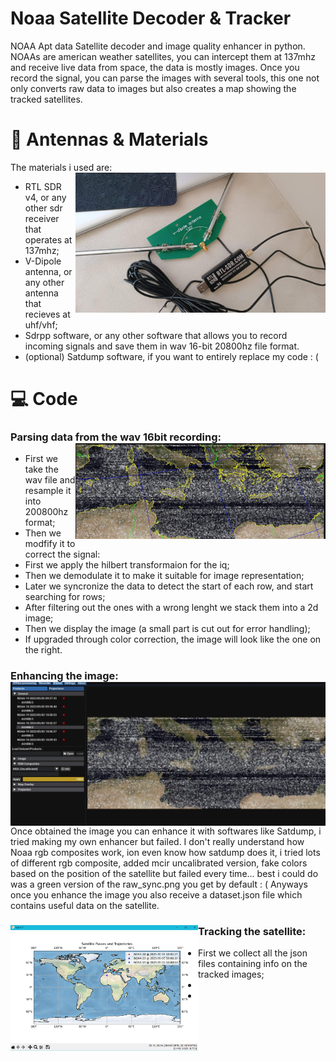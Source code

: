 # Noaa Satellite Decoder & Tracker
NOAA Apt data Satellite decoder and image quality enhancer in python. NOAAs are american weather satellites, you can intercept them at 137mhz and receive live data from space, the data is mostly images. Once you record the signal, you can parse the images with several tools, this one not only converts raw data to images but also creates a map showing the tracked satellites. 

# 📡 Antennas & Materials
The materials i used are: <img src="media/sdr-antenna.jpg" align="right" width="400">
- RTL SDR v4, or any other sdr receiver that operates at 137mhz;
- V-Dipole antenna, or any other antenna that recieves at uhf/vhf;
- Sdrpp software, or any other software that allows you to record incoming signals and save them in wav 16-bit 20800hz file format.
- (optional) Satdump software, if you want to entirely replace my code : (

# 💻 Code

### Parsing data from the wav 16bit recording: <img src="media/noaa-img1.jpg" align="right" width="400">
- First we take the wav file and resample it into 200800hz format;
- Then we modfify it to correct the signal:
- First we apply the hilbert transformaion for the iq;
- Then we demodulate it to make it suitable for image representation;
- Later we syncronize the data to detect the start of each row, and start searching for rows;
- After filtering out the ones with a wrong lenght we stack them into a 2d image;
- Then we display the image (a small part is cut out for error handling);
- If upgraded through color correction, the image will look like the one on the right.

### Enhancing the image: <img src="media/noaa-img2.jpg" align="right" width="600">
Once obtained the image you can enhance it with softwares like Satdump, i tried making my own enhancer but failed. I don't really understand how Noaa rgb composites work, ion even know how satdump does it, i tried lots of different rgb composite, added mcir uncalibrated version, fake colors based on the position of the satellite but failed every time... best i could do was a green version of the raw_sync.png you get by default : (
Anyways once you enhance the image you also receive a dataset.json file which contains useful data on the satellite. 

### Tracking the satellite: <img src="media/noaa-map.png" align="left" width="300">
  - First we collect all the json files containing info on the tracked images;
  -
  -
  

